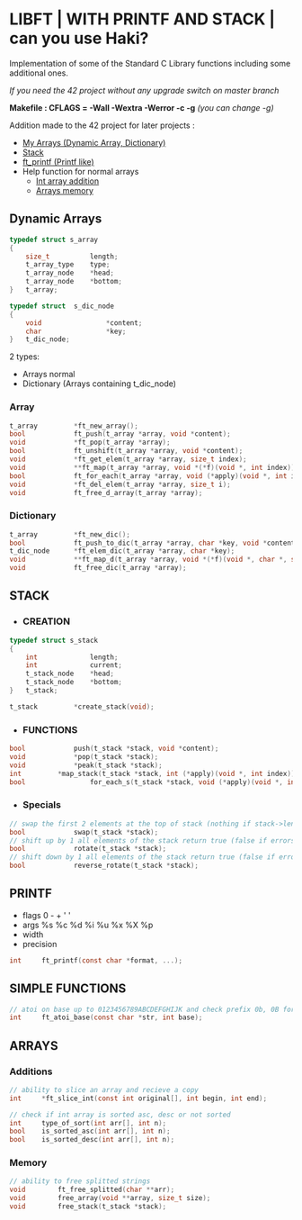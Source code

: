 # LIBFT | WITH PRINTF AND STACK | can you use Haki?

Implementation of some of the Standard C Library functions including some additional ones.

_If you need the 42 project without any upgrade switch on master branch_

**Makefile : CFLAGS = -Wall -Wextra -Werror -c -g** _(you can change -g)_

Addition made to the 42 project for later projects : 

- [My Arrays (Dynamic Array, Dictionary)](#Myarrays)
- [Stack](#Stack)
- [ft_printf (Printf like)](#Printf)
- Help function for normal arrays
  - [Int array addition](#IntArrays)
  - [Arrays memory](#Memory)

## <a name="Myarrays"></a>Dynamic Arrays

```c
typedef struct s_array
{
	size_t			length;
	t_array_type	type;
	t_array_node	*head;
	t_array_node	*bottom;
}	t_array;

typedef struct	s_dic_node
{
	void				*content;
	char				*key;
}	t_dic_node;
```
2 types:
 - Arrays normal
 - Dictionary (Arrays containing t_dic_node)

### Array
```c
t_array			*ft_new_array();
bool			ft_push(t_array *array, void *content);
void			*ft_pop(t_array *array);
bool			ft_unshift(t_array *array, void *content);
void			*ft_get_elem(t_array *array, size_t index);
void			**ft_map(t_array *array, void *(*f)(void *, int index));
bool			ft_for_each(t_array *array, void (*apply)(void *, int index));
void			*ft_del_elem(t_array *array, size_t i);
void			ft_free_d_array(t_array *array);
```

### Dictionary
```c
t_array			*ft_new_dic();
bool			ft_push_to_dic(t_array *array, char *key, void *content);
t_dic_node		*ft_elem_dic(t_array *array, char *key);
void			**ft_map_d(t_array *array, void *(*f)(void *, char *, size_t i));
void			ft_free_dic(t_array *array);
```
## <a name="Stack"></a>STACK

- ### CREATION
```c
typedef struct s_stack
{
	int				length;
	int				current;
	t_stack_node	*head;
	t_stack_node	*bottom;
}	t_stack;

t_stack			*create_stack(void);
```
- ### FUNCTIONS
```c
bool			push(t_stack *stack, void *content);
void			*pop(t_stack *stack);
void			*peak(t_stack *stack);
int			*map_stack(t_stack *stack, int (*apply)(void *, int index));
bool		        for_each_s(t_stack *stack, void (*apply)(void *, int i));
```
- ### Specials
```c
// swap the first 2 elements at the top of stack (nothing if stack->length <= 1)
bool			swap(t_stack *stack);
// shift up by 1 all elements of the stack return true (false if errors)
bool			rotate(t_stack *stack);
// shift down by 1 all elements of the stack return true (false if errors)
bool			reverse_rotate(t_stack *stack);
```


## <a name="Printf"></a>PRINTF

- flags 0 - + ' '
- args  %s %c %d %i %u %x %X %p
- width
- precision
```c
int		ft_printf(const char *format, ...);
```


## SIMPLE FUNCTIONS
```c
// atoi on base up to 0123456789ABCDEFGHIJK and check prefix 0b, 0B for base 2 and 0x, 0X for base 16
int		ft_atoi_base(const char *str, int base);
```

## ARRAYS
### <a name="IntArrays"></a>Additions
```c
// ability to slice an array and recieve a copy
int		*ft_slice_int(const int original[], int begin, int end);

// check if int array is sorted asc, desc or not sorted
int		type_of_sort(int arr[], int n);
bool	is_sorted_asc(int arr[], int n);
bool	is_sorted_desc(int arr[], int n);
```
### <a name="Memory"></a>Memory
```c
// ability to free splitted strings 
void		ft_free_splitted(char **arr);
void		free_array(void **array, size_t size);
void		free_stack(t_stack *stack);
```
